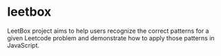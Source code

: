 # leetbox
LeetBox project aims to help users recognize the correct patterns for a given Leetcode problem and demonstrate how to apply those patterns in JavaScript.
